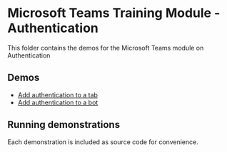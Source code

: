 # Microsoft Teams Training Module - Authentication

This folder contains the demos for the Microsoft Teams module on Authentication

## Demos

* [Add authentication to a tab](./01-add-authentication-tab/README.md)
* [Add authentication to a bot](./02-add-authentication-bot/README.md)

## Running demonstrations

Each demonstration is included as source code for convenience.